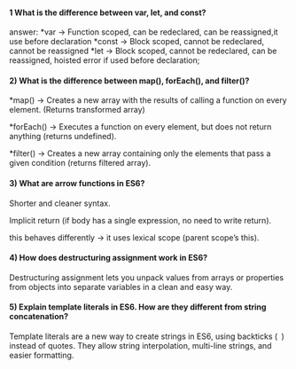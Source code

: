 

#### 1 What is the difference between var, let, and const?
answer:
*var → Function scoped, can be redeclared, can be reassigned,it use before declaration
*const → Block scoped, cannot be redeclared, cannot be reassigned
*let → Block scoped, cannot be redeclared, can be reassigned, hoisted error if used before declaration;



#### 2) What is the difference between map(), forEach(), and filter()? 
*map() → Creates a new array with the results of calling a function on every element. (Returns transformed array)

*forEach() → Executes a function on every element, but does not return anything (returns undefined).

*filter() → Creates a new array containing only the elements that pass a given condition (returns filtered array).



#### 3) What are arrow functions in ES6?

Shorter and cleaner syntax.

Implicit return (if body has a single expression, no need to write return).

this behaves differently → it uses lexical scope (parent scope’s this).


#### 4) How does destructuring assignment work in ES6?
Destructuring assignment lets you unpack values from arrays or properties from objects into separate variables in a clean and easy way.


#### 5) Explain template literals in ES6. How are they different from string concatenation?
Template literals are a new way to create strings in ES6, using backticks (` `) instead of quotes.
They allow string interpolation, multi-line strings, and easier formatting.

